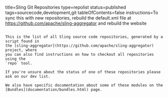 title=Sling Git Repositories
type=repolist
status=published
tags=sourcecode,development,git
tableOfContents=false
instructions=To sync this with new repositories, rebuild the default.xml file at https://github.com/apache/sling-aggregator and rebuild the website
~~~~~~

This is the list of all Sling source code repositories, generated by a script found in 
the [sling-aggregator](https://github.com/apache/sling-aggregator) project, where
you can also find instructions on how to checkout all repositories using the
`repo` tool.

If you're unsure about the status of one of these repositories please ask on our dev list.

We also have specific documentation about some of these modules on the
[Bundles](documentation/bundles.html) page.